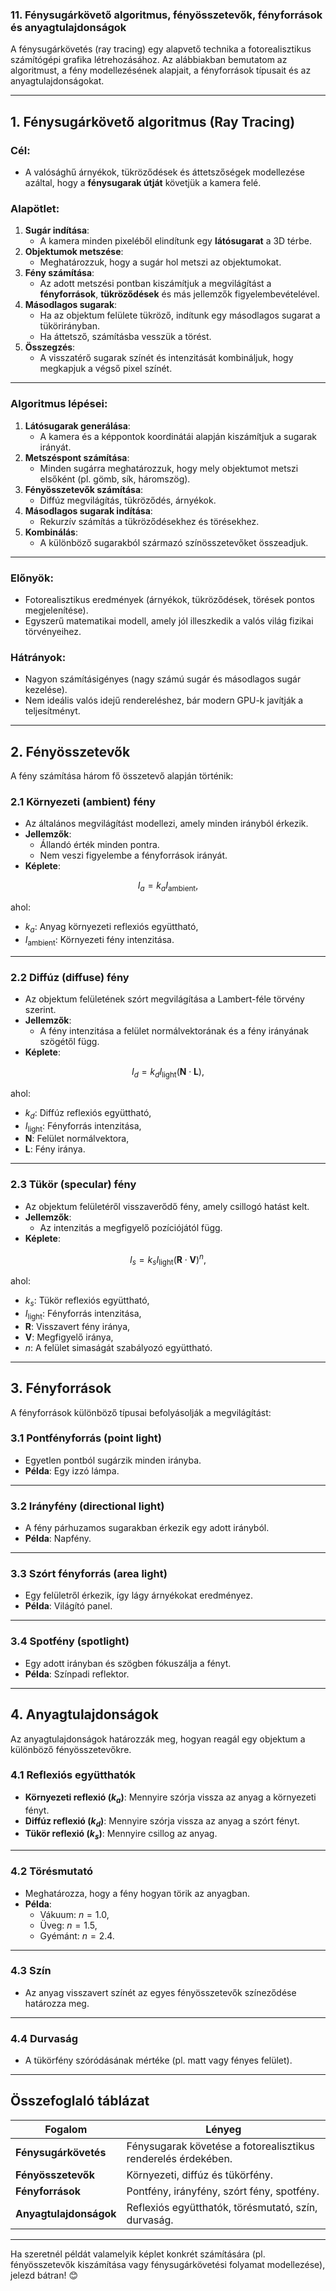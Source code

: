 ### **11. Fénysugárkövető algoritmus, fényösszetevők, fényforrások és anyagtulajdonságok**

A fénysugárkövetés (ray tracing) egy alapvető technika a fotorealisztikus számítógépi grafika létrehozásához. Az alábbiakban bemutatom az algoritmust, a fény modellezésének alapjait, a fényforrások típusait és az anyagtulajdonságokat.

---

## **1. Fénysugárkövető algoritmus (Ray Tracing)**

### **Cél**:
- A valósághű árnyékok, tükröződések és áttetszőségek modellezése azáltal, hogy a **fénysugarak útját** követjük a kamera felé.

### **Alapötlet**:
1. **Sugár indítása**:
   - A kamera minden pixeléből elindítunk egy **látósugarat** a 3D térbe.
2. **Objektumok metszése**:
   - Meghatározzuk, hogy a sugár hol metszi az objektumokat.
3. **Fény számítása**:
   - Az adott metszési pontban kiszámítjuk a megvilágítást a **fényforrások**, **tükröződések** és más jellemzők figyelembevételével.
4. **Másodlagos sugarak**:
   - Ha az objektum felülete tükröző, indítunk egy másodlagos sugarat a tükörirányban.
   - Ha áttetsző, számításba vesszük a törést.
5. **Összegzés**:
   - A visszatérő sugarak színét és intenzitását kombináljuk, hogy megkapjuk a végső pixel színét.

---

### **Algoritmus lépései**:
1. **Látósugarak generálása**:
   - A kamera és a képpontok koordinátái alapján kiszámítjuk a sugarak irányát.
2. **Metszéspont számítása**:
   - Minden sugárra meghatározzuk, hogy mely objektumot metszi elsőként (pl. gömb, sík, háromszög).
3. **Fényösszetevők számítása**:
   - Diffúz megvilágítás, tükröződés, árnyékok.
4. **Másodlagos sugarak indítása**:
   - Rekurzív számítás a tükröződésekhez és törésekhez.
5. **Kombinálás**:
   - A különböző sugarakból származó színösszetevőket összeadjuk.

---

### **Előnyök**:
- Fotorealisztikus eredmények (árnyékok, tükröződések, törések pontos megjelenítése).
- Egyszerű matematikai modell, amely jól illeszkedik a valós világ fizikai törvényeihez.

### **Hátrányok**:
- Nagyon számításigényes (nagy számú sugár és másodlagos sugár kezelése).
- Nem ideális valós idejű rendereléshez, bár modern GPU-k javítják a teljesítményt.

---

## **2. Fényösszetevők**

A fény számítása három fő összetevő alapján történik:

### **2.1 Környezeti (ambient) fény**
- Az általános megvilágítást modellezi, amely minden irányból érkezik.
- **Jellemzők**:
  - Állandó érték minden pontra.
  - Nem veszi figyelembe a fényforrások irányát.
- **Képlete**:
  
$$I_a = k_a I_\text{ambient},$$

ahol:
- $k_a$: Anyag környezeti reflexiós együttható,
- $I_\text{ambient}$: Környezeti fény intenzitása.

---

### **2.2 Diffúz (diffuse) fény**
- Az objektum felületének szórt megvilágítása a Lambert-féle törvény szerint.
- **Jellemzők**:
  - A fény intenzitása a felület normálvektorának és a fény irányának szögétől függ.
- **Képlete**:
  
$$I_d = k_d I_\text{light} (\mathbf{N} \cdot \mathbf{L}),$$

ahol:
- $k_d$: Diffúz reflexiós együttható,
- $I_\text{light}$: Fényforrás intenzitása,
- $\mathbf{N}$: Felület normálvektora,
- $\mathbf{L}$: Fény iránya.

---

### **2.3 Tükör (specular) fény**
- Az objektum felületéről visszaverődő fény, amely csillogó hatást kelt.
- **Jellemzők**:
  - Az intenzitás a megfigyelő pozíciójától függ.
- **Képlete**:
  
$$I_s = k_s I_\text{light} (\mathbf{R} \cdot \mathbf{V})^n,$$

ahol:
- $k_s$: Tükör reflexiós együttható,
- $I_\text{light}$: Fényforrás intenzitása,
- $\mathbf{R}$: Visszavert fény iránya,
- $\mathbf{V}$: Megfigyelő iránya,
- $n$: A felület simaságát szabályozó együttható.

---

## **3. Fényforrások**

A fényforrások különböző típusai befolyásolják a megvilágítást:

### **3.1 Pontfényforrás (point light)**
- Egyetlen pontból sugárzik minden irányba.
- **Példa**: Egy izzó lámpa.

---

### **3.2 Irányfény (directional light)**
- A fény párhuzamos sugarakban érkezik egy adott irányból.
- **Példa**: Napfény.

---

### **3.3 Szórt fényforrás (area light)**
- Egy felületről érkezik, így lágy árnyékokat eredményez.
- **Példa**: Világító panel.

---

### **3.4 Spotfény (spotlight)**
- Egy adott irányban és szögben fókuszálja a fényt.
- **Példa**: Színpadi reflektor.

---

## **4. Anyagtulajdonságok**

Az anyagtulajdonságok határozzák meg, hogyan reagál egy objektum a különböző fényösszetevőkre.

### **4.1 Reflexiós együtthatók**
- **Környezeti reflexió ($k_a$)**: Mennyire szórja vissza az anyag a környezeti fényt.
- **Diffúz reflexió ($k_d$)**: Mennyire szórja vissza az anyag a szórt fényt.
- **Tükör reflexió ($k_s$)**: Mennyire csillog az anyag.

---

### **4.2 Törésmutató**
- Meghatározza, hogy a fény hogyan törik az anyagban.
- **Példa**:
  - Vákuum: $n = 1.0$,
  - Üveg: $n = 1.5$,
  - Gyémánt: $n = 2.4$.

---

### **4.3 Szín**
- Az anyag visszavert színét az egyes fényösszetevők színeződése határozza meg.

---

### **4.4 Durvaság**
- A tükörfény szóródásának mértéke (pl. matt vagy fényes felület).

---

## **Összefoglaló táblázat**

| **Fogalom**               | **Lényeg**                                                                 |
|---------------------------|---------------------------------------------------------------------------|
| **Fénysugárkövetés**       | Fénysugarak követése a fotorealisztikus renderelés érdekében.             |
| **Fényösszetevők**         | Környezeti, diffúz és tükörfény.                                         |
| **Fényforrások**           | Pontfény, irányfény, szórt fény, spotfény.                               |
| **Anyagtulajdonságok**     | Reflexiós együtthatók, törésmutató, szín, durvaság.                      |

---

Ha szeretnél példát valamelyik képlet konkrét számítására (pl. fényösszetevők kiszámítása vagy fénysugárkövetési folyamat modellezése), jelezd bátran! 😊
